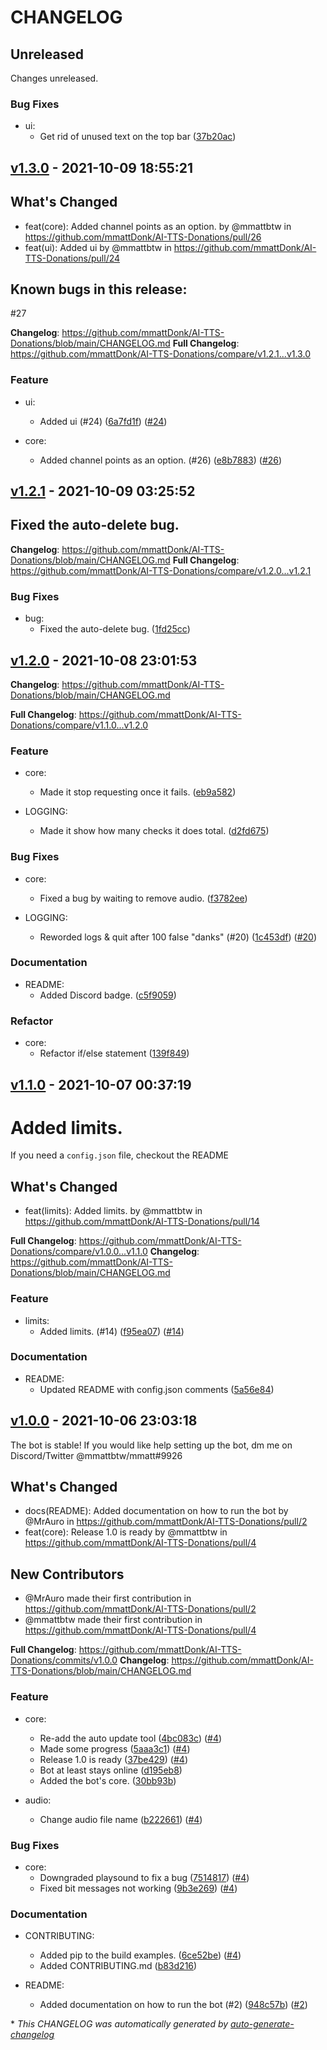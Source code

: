 # CHANGELOG

## Unreleased

Changes unreleased.

### Bug Fixes

- ui:
  - Get rid of unused text on the top bar ([37b20ac](https://github.com/mmattDonk/AI-TTS-Donations/commit/37b20ac8bd126f9a6811e4b09b17fa734a463344))

## [v1.3.0](https://github.com/mmattDonk/AI-TTS-Donations/releases/tag/v1.3.0) - 2021-10-09 18:55:21

## What's Changed
* feat(core): Added channel points as an option. by @mmattbtw in https://github.com/mmattDonk/AI-TTS-Donations/pull/26
* feat(ui): Added ui by @mmattbtw in https://github.com/mmattDonk/AI-TTS-Donations/pull/24

## Known bugs in this release:
#27 

**Changelog**: https://github.com/mmattDonk/AI-TTS-Donations/blob/main/CHANGELOG.md
**Full Changelog**: https://github.com/mmattDonk/AI-TTS-Donations/compare/v1.2.1...v1.3.0

### Feature

- ui:
  - Added ui (#24) ([6a7fd1f](https://github.com/mmattDonk/AI-TTS-Donations/commit/6a7fd1fe4619552f2814c77f23ebf7bbba6677af)) ([#24](https://github.com/mmattDonk/AI-TTS-Donations/pull/24))

- core:
  - Added channel points as an option. (#26) ([e8b7883](https://github.com/mmattDonk/AI-TTS-Donations/commit/e8b7883b9675af68b06f8741b6a18e32088e6aea)) ([#26](https://github.com/mmattDonk/AI-TTS-Donations/pull/26))

## [v1.2.1](https://github.com/mmattDonk/AI-TTS-Donations/releases/tag/v1.2.1) - 2021-10-09 03:25:52

## Fixed the auto-delete bug.


**Changelog**: https://github.com/mmattDonk/AI-TTS-Donations/blob/main/CHANGELOG.md
**Full Changelog**: https://github.com/mmattDonk/AI-TTS-Donations/compare/v1.2.0...v1.2.1

### Bug Fixes

- bug:
  - Fixed the auto-delete bug. ([1fd25cc](https://github.com/mmattDonk/AI-TTS-Donations/commit/1fd25cc42e56d0d2e4826fda51ac01713b7a22ce))

## [v1.2.0](https://github.com/mmattDonk/AI-TTS-Donations/releases/tag/v1.2.0) - 2021-10-08 23:01:53

**Changelog**: https://github.com/mmattDonk/AI-TTS-Donations/blob/main/CHANGELOG.md

**Full Changelog**: https://github.com/mmattDonk/AI-TTS-Donations/compare/v1.1.0...v1.2.0

### Feature

- core:
  - Made it stop requesting once it fails. ([eb9a582](https://github.com/mmattDonk/AI-TTS-Donations/commit/eb9a582d423fb950c7e1fe33fa5622dd57585384))

- LOGGING:
  - Made it show how many checks it does total. ([d2fd675](https://github.com/mmattDonk/AI-TTS-Donations/commit/d2fd675199a37d31488c58d553aaaf0b49504b95))

### Bug Fixes

- core:
  - Fixed a bug by waiting to remove audio. ([f3782ee](https://github.com/mmattDonk/AI-TTS-Donations/commit/f3782ee6f82f4b6a04c84598ab72ca592bb81e49))

- LOGGING:
  - Reworded logs & quit after 100 false "danks" (#20) ([1c453df](https://github.com/mmattDonk/AI-TTS-Donations/commit/1c453df324bb0705dbc0cb0709509d8e027b56b7)) ([#20](https://github.com/mmattDonk/AI-TTS-Donations/pull/20))

### Documentation

- README:
  - Added Discord badge. ([c5f9059](https://github.com/mmattDonk/AI-TTS-Donations/commit/c5f9059702ff43dc1518e659b2986f51c2745aba))

### Refactor

- core:
  - Refactor if/else statement ([139f849](https://github.com/mmattDonk/AI-TTS-Donations/commit/139f84921396af0a4d9df96dd932468fe321c3f9))

## [v1.1.0](https://github.com/mmattDonk/AI-TTS-Donations/releases/tag/v1.1.0) - 2021-10-07 00:37:19

# Added limits.
If you need a `config.json` file, checkout the README


## What's Changed
* feat(limits): Added limits. by @mmattbtw in https://github.com/mmattDonk/AI-TTS-Donations/pull/14


**Full Changelog**: https://github.com/mmattDonk/AI-TTS-Donations/compare/v1.0.0...v1.1.0
**Changelog**: https://github.com/mmattDonk/AI-TTS-Donations/blob/main/CHANGELOG.md

### Feature

- limits:
  - Added limits. (#14) ([f95ea07](https://github.com/mmattDonk/AI-TTS-Donations/commit/f95ea074e52ceb098319aa50f11c9757e9d109cc)) ([#14](https://github.com/mmattDonk/AI-TTS-Donations/pull/14))

### Documentation

- README:
  - Updated README with config.json comments ([5a56e84](https://github.com/mmattDonk/AI-TTS-Donations/commit/5a56e84cfeb352e12cb7243cc7fac7cd2a986b1e))

## [v1.0.0](https://github.com/mmattDonk/AI-TTS-Donations/releases/tag/v1.0.0) - 2021-10-06 23:03:18

The bot is stable!
If you would like help setting up the bot, dm me on Discord/Twitter @mmattbtw/mmatt#9926
## What's Changed
* docs(README): Added documentation on how to run the bot by @MrAuro in https://github.com/mmattDonk/AI-TTS-Donations/pull/2
* feat(core): Release 1.0 is ready by @mmattbtw in https://github.com/mmattDonk/AI-TTS-Donations/pull/4

## New Contributors
* @MrAuro made their first contribution in https://github.com/mmattDonk/AI-TTS-Donations/pull/2
* @mmattbtw made their first contribution in https://github.com/mmattDonk/AI-TTS-Donations/pull/4

**Full Changelog**: https://github.com/mmattDonk/AI-TTS-Donations/commits/v1.0.0
**Changelog**: https://github.com/mmattDonk/AI-TTS-Donations/blob/main/CHANGELOG.md

### Feature

- core:
  - Re-add the auto update tool ([4bc083c](https://github.com/mmattDonk/AI-TTS-Donations/commit/4bc083cec6d6b3cd461e629d73fe6872f7716620)) ([#4](https://github.com/mmattDonk/AI-TTS-Donations/pull/4))
  - Made some progress ([5aaa3c1](https://github.com/mmattDonk/AI-TTS-Donations/commit/5aaa3c1d0451d85be2867206e49473d11515734e)) ([#4](https://github.com/mmattDonk/AI-TTS-Donations/pull/4))
  - Release 1.0 is ready ([37be429](https://github.com/mmattDonk/AI-TTS-Donations/commit/37be429006ea2de0343dccc7e81dbf6597b56ed8)) ([#4](https://github.com/mmattDonk/AI-TTS-Donations/pull/4))
  - Bot at least stays online ([d195eb8](https://github.com/mmattDonk/AI-TTS-Donations/commit/d195eb884cd030524bf53e54d26b9e5a793e2d87))
  - Added the bot's core. ([30bb93b](https://github.com/mmattDonk/AI-TTS-Donations/commit/30bb93bd46e556309e4e2c6ebb16ef2b4d362205))

- audio:
  - Change audio file name ([b222661](https://github.com/mmattDonk/AI-TTS-Donations/commit/b2226615216b0acb761d46eb5fe559466d0071a2)) ([#4](https://github.com/mmattDonk/AI-TTS-Donations/pull/4))

### Bug Fixes

- core:
  - Downgraded playsound to fix a bug ([7514817](https://github.com/mmattDonk/AI-TTS-Donations/commit/7514817112bd6abb3c76c2154b93ea89717a97e6)) ([#4](https://github.com/mmattDonk/AI-TTS-Donations/pull/4))
  - Fixed bit messages not working ([9b3e269](https://github.com/mmattDonk/AI-TTS-Donations/commit/9b3e269834a18284b1e4cb1466d39246f8cf9323)) ([#4](https://github.com/mmattDonk/AI-TTS-Donations/pull/4))

### Documentation

- CONTRIBUTING:
  - Added pip to the build examples. ([6ce52be](https://github.com/mmattDonk/AI-TTS-Donations/commit/6ce52be8808411f57111845c22b813ffbbfaf5aa)) ([#4](https://github.com/mmattDonk/AI-TTS-Donations/pull/4))
  - Added CONTRIBUTING.md ([b83d216](https://github.com/mmattDonk/AI-TTS-Donations/commit/b83d21696594b6380a697d17e12ea16f630ae875))

- README:
  - Added documentation on how to run the bot (#2) ([948c57b](https://github.com/mmattDonk/AI-TTS-Donations/commit/948c57ba063767be9b548f78ecb2f5d67bfd5aaf)) ([#2](https://github.com/mmattDonk/AI-TTS-Donations/pull/2))

\* *This CHANGELOG was automatically generated by [auto-generate-changelog](https://github.com/BobAnkh/auto-generate-changelog)*
